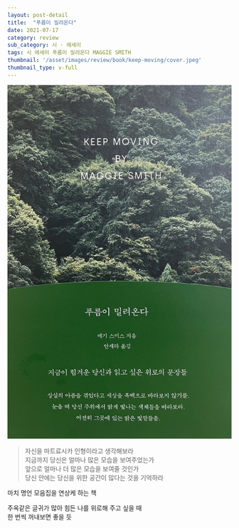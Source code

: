 ```yaml
---
layout: post-detail
title:  "푸름이 밀려온다"
date: 2021-07-17
category: review
sub_category: 시 · 에세이
tags: 시 에세이 푸름이 밀려온다 MAGGIE SMITH
thumbnail: '/asset/images/review/book/keep-moving/cover.jpeg'
thumbnail_type: v-full
---
```


<div class="thumbnail-wrapper">
    <img src="/asset/images/review/book/keep-moving/cover.jpeg" class="thumbnail" />
</div>

<div class="my-3 rating-container">
    <i class="fas fa-star"></i>
    <i class="fas fa-star"></i>
    <i class="fas fa-star-half-alt"></i>
    <i class="far fa-star empty"></i>
    <i class="far fa-star empty"></i>
</div>


> 자신을 마트료시카 인형이라고 생각해보라   
지금까지 당신은 얼마나 많은 모습을 보여주었는가   
앞으로 얼마나 더 많은 모습을 보여줄 것인가   
당신 안에는 당신을 위한 공간이 많다는 것을 기억하라


마치 명언 모음집을 연상케 하는 책
 
주옥같은 글귀가 많아 힘든 나를 위로해 주고 싶을 때   
한 번씩 꺼내보면 좋을 듯
